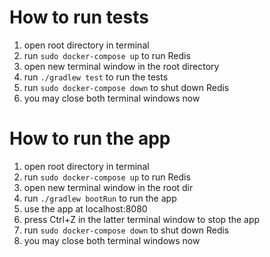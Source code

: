 # How to run tests
1. open root directory in terminal
2. run `sudo docker-compose up` to run Redis
3. open new terminal window in the root directory
4. run `./gradlew test` to run the tests
5. run `sudo docker-compose down` to shut down Redis
6. you may close both terminal windows now

# How to run the app
1. open root directory in terminal
2. run `sudo docker-compose up` to run Redis
3. open new terminal window in the root dir
4. run `./gradlew bootRun` to run the app
5. use the app at localhost:8080
6. press Ctrl+Z in the latter terminal window to stop the app
7. run `sudo docker-compose down` to shut down Redis
8. you may close both terminal windows now